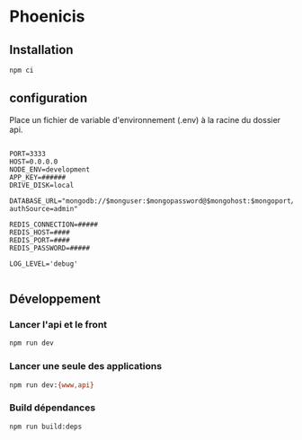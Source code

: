 # Phoenicis

## Installation

```sh
npm ci
```

## configuration

Place un fichier de variable d'environnement (.env) à la racine du dossier api.

```env

PORT=3333
HOST=0.0.0.0
NODE_ENV=development
APP_KEY=######
DRIVE_DISK=local

DATABASE_URL="mongodb://$monguser:$mongopassword@$mongohost:$mongoport/forgottenShores?authSource=admin"

REDIS_CONNECTION=#####
REDIS_HOST=####
REDIS_PORT=####
REDIS_PASSWORD=#####

LOG_LEVEL='debug'


```

## Développement

### Lancer l'api et le front

```sh
npm run dev
```

### Lancer une seule des applications

```sh
npm run dev:{www,api}
```

### Build dépendances

```sh
npm run build:deps
```
